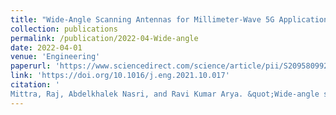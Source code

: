 ```yaml
---
title: "Wide-Angle Scanning Antennas for Millimeter-Wave 5G Applications"
collection: publications
permalink: /publication/2022-04-Wide-angle
date: 2022-04-01
venue: 'Engineering'
paperurl: 'https://www.sciencedirect.com/science/article/pii/S2095809921005294/pdfft?md5=91130ec0a5d45a057a0063f2169c4cc2&pid=1-s2.0-S2095809921005294-main.pdf'
link: 'https://doi.org/10.1016/j.eng.2021.10.017'
citation: '
Mittra, Raj, Abdelkhalek Nasri, and Ravi Kumar Arya. &quot;Wide-angle scanning antennas for millimeter-wave 5G applications.&quot; <i>Engineering</i> 11 (2022): 60-71. doi:10.1016/j.eng.2021.10.017'
---
```

